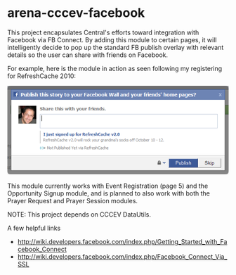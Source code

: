 # arena-cccev-facebook

This project encapsulates Central's efforts toward integration with Facebook via FB Connect. By adding this module to certain pages, it will intelligently decide to pop up the standard FB publish overlay with relevant details so the user can share with friends on Facebook.

For example, here is the module in action as seen following my registering for RefreshCache 2010:

<img src="https://raw.githubusercontent.com/RefreshCache/arena-cccev-facebook/downloads/FBPublish_example.png" />

This module currently works with Event Registration (page 5) and the Opportunity Signup module, and is planned to also work with both the Prayer Request and Prayer Session modules.

NOTE: This project depends on CCCEV DataUtils.

A few helpful links
* http://wiki.developers.facebook.com/index.php/Getting_Started_with_Facebook_Connect
* http://wiki.developers.facebook.com/index.php/Facebook_Connect_Via_SSL
